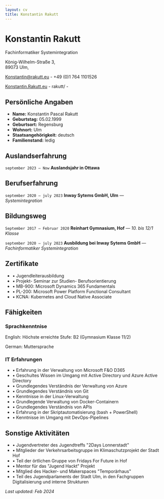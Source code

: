 ```yaml
---
layout: cv
title: Konstantin Rakutt
---
```

# Konstantin Rakutt
Fachinformatiker Systemintegration

König-Wilhelm-Straße 3,<br/>
89073 Ulm,<br/>

<a href="mailto:Konstantin@rakutt.eu">Konstantin@rakutt.eu</a> - +49 (0)1 764 1101526

<div id="webaddress">
  <a href="https://konstantin.rakutt.eu"><i class="fa-solid fa-house"></i> Konstantin.Rakutt.eu</a> - 
  rakutt/</a> - 
</div>


## Persönliche Angaben

* __Name:__ Konstantin Pascal Rakutt
* __Geburtstag:__ 05.02.1999
* __Geburtsort:__ Regensburg
* __Wohnort:__ Ulm
* __Staatsangehörigkeit:__ deutsch
* __Familienstand:__ ledig

## Auslandserfahrung

`september 2023 – Now`
__Auslandsjahr in Ottawa__ 

## Berufserfahrung

`september 2020 – july 2023`
__Inway Sytems GmbH, Ulm__ *— Systemintegration*

## Bildungsweg

`September 2017 – Februar 2020`
__Reinhart Gymnasium, Hof__ *— 10. bis 12/1 Klasse*

`september 2020 – july 2023`
__Ausbildung bei Inway Sytems GmbH__ *— Fachinformatiker Systemintegration*


## Zertifikate

* • Jugendleiterausbildung 
* • Projekt- Seminar zur Studien- Berufsorientierung
* • MB-900: Microsoft Dynamics 365 Fundamentals
* • PL-200: Microsoft Power Platform Functional Consultant
* • KCNA: Kubernetes and Cloud Native Associate

## Fähigkeiten
### Sprachkenntnise

English: Höchste erreichte Stufe: B2 (Gymnasium Klasse 11/2)

German: Muttersprache

### IT Erfahrungen 

* • Erfahrung in der Verwaltung von Microsoft F&O D365
* • Geschultes Wissen im Umgang mit Active Directory und Azure Active Directory
* • Grundlegendes Verständnis der Verwaltung von Azure
* • Grundlegendes Verständnis von Git
* • Kenntnisse in der Linux-Verwaltung
* • Grundlegende Verwaltung von Docker-Containern
* • Grundlegendes Verständnis von APIs
* • Erfahrung in der Skriptautomatisierung (bash + PowerShell)
* • Kenntnisse im Umgang mit DevOps-Pipelines

## Sonstige Aktivitäten

* • Jugendvertreter des Jugendtreffs "2Days Lonnerstadt"
* • Mitglieder der Verkehrsarbeitsgruppe im Klimaschutzprojekt der Stadt Hof
* • Teil der örtlichen Gruppe von Fridays For Future in Hof
* • Mentor für das "Jugend Hackt" Projekt
* • Mitglied des Hacker- und Makerspaces "Temporärhaus"
* • Teil des Jugendparlaments der Stadt Ulm, in den Fachgruppen Digitalisierung und interne Strukturen




*Last updated: Feb 2024*


